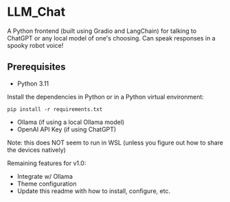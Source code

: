 # LLM_Chat
A Python frontend (built using Gradio and LangChain) for talking to ChatGPT or any local model of one's choosing. Can speak responses in a spooky robot voice! 

## Prerequisites

* Python 3.11

Install the dependencies in Python or in a Python virtual environment:

``pip install -r requirements.txt``

* Ollama (if using a local Ollama model)
* OpenAI API Key (if using ChatGPT)

Note: this does NOT seem to run in WSL (unless you figure out how to share the devices natively)


Remaining features for v1.0:

- Integrate w/ Ollama
- Theme configuration
- Update this readme with how to install, configure, etc.